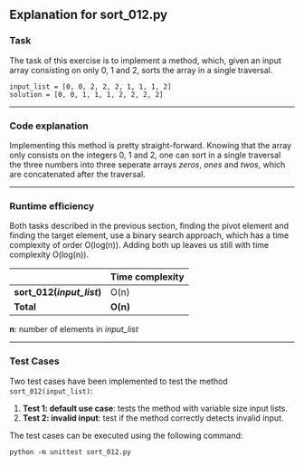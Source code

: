## Explanation for sort_012.py

### Task
The task of this exercise is to implement a method, which, given an input array consisting on only 0, 1 and 2, sorts the array in a single traversal.
```
input_list = [0, 0, 2, 2, 2, 1, 1, 1, 2]
solution = [0, 0, 1, 1, 1, 2, 2, 2, 2]
```

---

### Code explanation

Implementing this method is pretty straight-forward. Knowing that the array only consists on the integers 0, 1 and 2, one can sort in a single traversal the three numbers into three seperate arrays *zeros*, *ones* and *twos*, which are concatenated after the traversal.

---

### Runtime efficiency

Both tasks described in the previous section, finding the pivot element and finding the target element, use a binary search approach, which has a time complexity of order O(log(n)). Adding both up leaves us still with time complexity O(log(n)).

|  | Time complexity |
| ------------------- | --------------- |
| **sort_012(*input_list*)** | O(n) |
| **Total** | **O(n)** |

**n**: number of elements in *input_list*

---

### Test Cases

Two test cases have been implemented to test the method `sort_012(input_list)`:

1. **Test 1: default use case**: tests the method with variable size input lists.
2. **Test 2: invalid input**: test if the method correctly detects invalid input.

The test cases can be executed using the following command:

```
python -m unittest sort_012.py
```